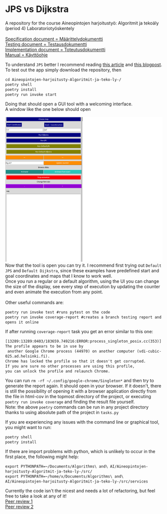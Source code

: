 # JPS vs Dijkstra
A repository for the course Aineopintojen harjoitustyö: Algoritmit ja tekoäly (period 4) Laboratoriotyöskentely<br /><br />
[Specification document = Määrittelydokumentti](https://github.com/jakubgrad/Aineopintojen-harjoitusty-Algoritmit-ja-teko-ly-/blob/main/documentation/specification%20document.md) <br>
[Testing document = Testausdokumentti](https://github.com/jakubgrad/Aineopintojen-harjoitusty-Algoritmit-ja-teko-ly-/blob/main/documentation/testing%20document.md) <br>
[Implementation document = Toteutusdokumentti](https://github.com/jakubgrad/Aineopintojen-harjoitusty-Algoritmit-ja-teko-ly-/blob/main/documentation/implementation%20document.md) <br>
[Manual = Käyttöohje](https://github.com/jakubgrad/Aineopintojen-harjoitusty-Algoritmit-ja-teko-ly-/blob/main/documentation/manual.md) <br>

To understand `JPS` better I recommend reading [this article](https://zerowidth.com/2013/a-visual-explanation-of-jump-point-search/) and [this blogpost](https://www.gamedev.net/tutorials/programming/artificial-intelligence/jump-point-search-fast-a-pathfinding-for-uniform-cost-grids-r4220/).
To test out the app simply download the repository, then <br />
```
cd Aineopintojen-harjoitusty-Algoritmit-ja-teko-ly-/ 
poetry shell
poetry install
poetry run invoke start
```
Doing that should open a GUI tool with a welcoming interface. <br />
A window like the one below should open <br/><br/>
![image](/documentation/pictures/program.png)<br/>
Now that the tool is open you can try it. I recommend first trying out `Default JPS` and `Default Dijkstra`, since these examples have predefined start and goal coordinates and maps that I know to work well.<br/>
Once you run a regular or a default algorithm, using the UI you can change the size of the display, see every step of execution by updating the counter and even animate the execution from any point.<br/><br/>
Other useful commands are:
```
poetry run invoke test #runs pytest on the code
poetry run invoke coverage-report #creates a branch testing report and opens it online
```
If after running `coverage-report` task you get an error similar to this one:
```
[13289:13289:0403/183659.749216:ERROR:process_singleton_posix.cc(353)] The profile appears to be in use by
 another Google Chrome process (44970) on another computer (vdi-cubic-025.ad.helsinki.fi).
Chrome has locked the profile so that it doesn't get corrupted.
If you are sure no other processes are using this profile,
you can unlock the profile and relaunch Chrome.
```
You can run  `rm -rf ~/.config/google-chrome/Singleton*` and then try to generate the report again. It should open in your browser. If it doesn't, there is still the possibility of opening it with a browser application directly from the file in html-cov in the topmost directory of the project, or executing `poetry run invoke coverage` and finding the result file yourself.<br/>
Note: the above `poetry` commands can be run in any project directory thanks to using absolute path of the project in `tasks.py`<br/>

If you are experiencing any issues with the command line or graphical tool, you might want to run:
```
poetry shell
poetry install
```
If there are import problems with python, which is unlikely to occur in the first place, the following might help:
```
export PYTHONPATH=~/Documents/Algorithms\ and\ AI/Aineopintojen-harjoitusty-Algoritmit-ja-teko-ly-/src/
export PYTHONPATH=~/home/x/Documents/Algorithms\ and\ AI/Aineopintojen-harjoitusty-Algoritmit-ja-teko-ly-/src/services
```
Currently the code isn't the nicest and needs a lot of refactoring, but feel free to take a look at any of it!<br>
[Peer review 1](https://github.com/Wincewind/tiralabra/issues/1)<br>
[Peer review 2](https://github.com/levitesuo/algoritmit-harjoitusty-/issues/2)


